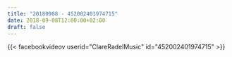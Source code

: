 ```yaml
---
title: "20180908 - 452002401974715"
date: 2018-09-08T12:00:00+02:00
draft: false
---
```


{{< facebookvideov userid="ClareRadelMusic" id="452002401974715" >}}